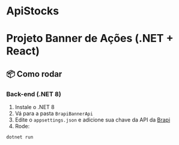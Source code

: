 # ApiStocks

# Projeto Banner de Ações (.NET + React)

## 📦 Como rodar

### Back-end (.NET 8)

1. Instale o .NET 8
2. Vá para a pasta `BrapiBannerApi`
3. Edite o `appsettings.json` e adicione sua chave da API da [Brapi](https://brapi.dev/dashboard)
4. Rode:
```bash
dotnet run
